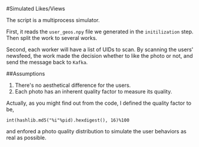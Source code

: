 #Simulated Likes/Views

The script is a multiprocess simulator.

First, it reads the `user_geos.npy` file we generated in the `initilization` step. Then split the work to several works.

Second, each worker will have a list of UIDs to scan. By scanning the users' newsfeed, the work made the decision whether to like the photo or not, and send the message back to `Kafka`.


##Assumptions

1. There's no aesthetical difference for the users.
2. Each photo has an inherent quality factor to measure its quality.

Actually, as you might find out from the code, I defined the quality factor to be,

```
int(hashlib.md5("%i"%pid).hexdigest(), 16)%100 
```

and enfored a photo quality distribution to simulate the user behaviors as real as possible.